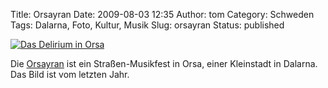 Title: Orsayran
Date: 2009-08-03 12:35
Author: tom
Category: Schweden
Tags: Dalarna, Foto, Kultur, Musik
Slug: orsayran
Status: published

[![Das Delirium in
Orsa](/pic/orsayrapojkar_s.jpg "Das Delirium in Orsa")](/pic/orsayrapojkar_l.jpg)

Die [Orsayran](http://orsayran.se/) ist ein Straßen-Musikfest in Orsa,
einer Kleinstadt in Dalarna. Das Bild ist vom letzten Jahr.

